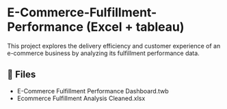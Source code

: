 # E-Commerce-Fulfillment-Performance (Excel + tableau)

This project explores the delivery efficiency and customer experience of an e-commerce business by analyzing its fulfillment performance data.

## 📂 Files
- E-Commerce Fulfillment Performance Dashboard.twb
- Ecommerce Fulfillment Analysis Cleaned.xlsx

